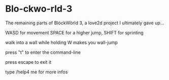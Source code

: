 # Blo-ckwo-rld-3
The remaining parts of BlöckWörld 3, a love2d project I ultimately gave up...

WASD for movement SPACE for a higher jump, SHIFT for sprinting

walk into a wall while holding W makes you wall-jump

press "t" to enter the command-line

press escape to exit it

type /help4 me for more infos
